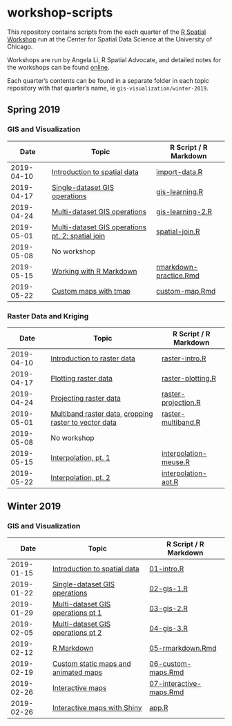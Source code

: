 
# workshop-scripts

This repository contains scripts from the each quarter of the [R Spatial
Workshop](https://spatialanalysis.github.io/events/) run at the Center
for Spatial Data Science at the University of Chicago.

Workshops are run by Angela Li, R Spatial Advocate, and detailed notes
for the workshops can be found
[online](https://spatialanalysis.github.io/workshop-notes/).

Each quarter’s contents can be found in a separate folder in each topic
repository with that quarter’s name, ie
`gis-visualization/winter-2019`.

## Spring 2019

### GIS and Visualization

| Date       | Topic                                                                                                                                                        | R Script / R Markdown                                                                                                         |
| ---------- | ------------------------------------------------------------------------------------------------------------------------------------------------------------ | ----------------------------------------------------------------------------------------------------------------------------- |
| 2019-04-10 | [Introduction to spatial data](https://spatialanalysis.github.io/workshop-notes/introduction-to-spatial-data.html)                                           | [import-data.R](gis-visualization/spring-2019/R/import-data.R)                                                                |
| 2019-04-17 | [Single-dataset GIS operations](https://spatialanalysis.github.io/workshop-notes/single-dataset-gis-operations.html)                                         | [gis-learning.R](gis-visualization/spring-2019/R/gis-learning.R)                                                              |
| 2019-04-24 | [Multi-dataset GIS operations](https://spatialanalysis.github.io/workshop-notes/multiple-dataset-gis-operations-visualization.html)                          | [gis-learning-2.R](gis-visualization/spring-2019/R/gis-learning-2.R)                                                          |
| 2019-05-01 | [Multi-dataset GIS operations pt. 2: spatial join](https://spatialanalysis.github.io/workshop-notes/multiple-dataset-gis-operations-visualization-pt-2.html) | [spatial-join.R](gis-visualization/spring-2019/R/spatial-join.R)                                                              |
| 2019-05-08 | No workshop                                                                                                                                                  |                                                                                                                               |
| 2019-05-15 | [Working with R Markdown](https://spatialanalysis.github.io/workshop-notes/r-markdown-and-custom-maps.html)                                                  | [rmarkdown-practice.Rmd](gis-visualization/spring-2019/doc/rmarkdown-practice.R)                                              |
| 2019-05-22 | [Custom maps with tmap](https://spatialanalysis.github.io/workshop-notes/custom-and-animated-maps.html)                                                      | [custom-map.Rmd](https://github.com/spatialanalysis/workshop-scripts/blob/master/raster-kriging/spring-2019/R/custom-map.Rmd) |

### Raster Data and Kriging

| Date       | Topic                                                                                                                                                                                                                                              | R Script / R Markdown                                                                                                                       |
| ---------- | -------------------------------------------------------------------------------------------------------------------------------------------------------------------------------------------------------------------------------------------------- | ------------------------------------------------------------------------------------------------------------------------------------------- |
| 2019-04-10 | [Introduction to raster data](https://datacarpentry.org/r-raster-vector-geospatial/01-raster-structure/index.html)                                                                                                                                 | [raster-intro.R](raster-kriging/spring-2019/R/raster-intro.R)                                                                               |
| 2019-04-17 | [Plotting raster data](https://datacarpentry.org/r-raster-vector-geospatial/02-raster-plot/index.html)                                                                                                                                             | [raster-plotting.R](raster-kriging/spring-2019/R/raster-plotting.R)                                                                         |
| 2019-04-24 | [Projecting raster data](https://datacarpentry.org/r-raster-vector-geospatial/03-raster-reproject-in-r/index.html)                                                                                                                                 | [raster-projection.R](raster-kriging/spring-2019/R/raster-projection.R)                                                                     |
| 2019-05-01 | [Multiband raster data](https://datacarpentry.org/r-raster-vector-geospatial/05-raster-multi-band-in-r/index.html), [cropping raster to vector data](https://datacarpentry.org/r-raster-vector-geospatial/11-vector-raster-integration/index.html) | [raster-multiband.R](raster-kriging/spring-2019/R/raster-multiband.R)                                                                       |
| 2019-05-08 | No workshop                                                                                                                                                                                                                                        |                                                                                                                                             |
| 2019-05-15 | [Interpolation, pt. 1](https://spatialanalysis.github.io/workshop-notes/introduction-to-interpolation.html)                                                                                                                                        | [interpolation-meuse.R](https://github.com/spatialanalysis/workshop-scripts/blob/master/raster-kriging/spring-2019/R/interpolation-meuse.R) |
| 2019-05-22 | [Interpolation, pt. 2](https://spatialanalysis.github.io/workshop-notes/interpolation-with-array-of-things-data.html)                                                                                                                              | [interpolation-aot.R](https://github.com/spatialanalysis/workshop-scripts/blob/master/raster-kriging/spring-2019/R/interpolation-aot.R)     |

## Winter 2019

### GIS and Visualization

| Date       | Topic                                                                                                                                         | R Script / R Markdown                                                                |
| ---------- | --------------------------------------------------------------------------------------------------------------------------------------------- | ------------------------------------------------------------------------------------ |
| 2019-01-15 | [Introduction to spatial data](https://spatialanalysis.github.io/workshop-notes/introduction-to-spatial-data.html)                            | [01-intro.R](gis-visualization/winter-2019/R/01-intro.R)                             |
| 2019-01-22 | [Single-dataset GIS operations](https://spatialanalysis.github.io/workshop-notes/single-dataset-gis-operations.html)                          | [02-gis-1.R](gis-visualization/winter-2019/R/02-gis-1.R)                             |
| 2019-01-29 | [Multi-dataset GIS operations pt 1](https://spatialanalysis.github.io/workshop-notes/multiple-dataset-gis-operations-visualization.html)      | [03-gis-2.R](gis-visualization/winter-2019/R/03-gis-2.R)                             |
| 2019-02-05 | [Multi-dataset GIS operations pt 2](https://spatialanalysis.github.io/workshop-notes/multiple-dataset-gis-operations-visualization-pt-2.html) | [04-gis-3.R](gis-visualization/winter-2019/R/04-gis-3.R)                             |
| 2019-02-12 | [R Markdown](https://spatialanalysis.github.io/workshop-notes/r-markdown-and-custom-maps.html)                                                | [05-rmarkdown.Rmd](gis-visualization/winter-2019/doc/05-rmarkdown.Rmd)               |
| 2019-02-19 | [Custom static maps and animated maps](https://spatialanalysis.github.io/workshop-notes/custom-and-animated-maps.html)                        | [06-custom-maps.Rmd](gis-visualization/winter-2019/doc/06-custom-maps.Rmd)           |
| 2019-02-26 | [Interactive maps](https://spatialanalysis.github.io/workshop-notes/interactive-maps.html)                                                    | [07-interactive-maps.Rmd](gis-visualization/winter-2019/doc/07-interactive-maps.Rmd) |
| 2019-02-26 | [Interactive maps with Shiny](https://spatialanalysis.github.io/workshop-notes/interactive-maps-with-shiny.html)                              | [app.R](gis-visualization/winter-2019/R/leaflet-example/app.R)                       |
